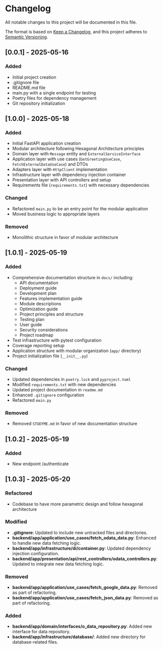 # Changelog
All notable changes to this project will be documented in this file.

The format is based on [Keep a Changelog](https://keepachangelog.com/en/1.0.0/),
and this project adheres to [Semantic Versioning](https://semver.org/spec/v2.0.0.html).

## [0.0.1] - 2025-05-16

### Added
- Initial project creation
- .gitignore file
- README.md file
- main.py with a single endpoint for testing
- Poetry files for dependency management
- Git repository initialization

## [1.0.0] - 2025-05-18

### Added
- Initial FastAPI application creation
- Modular architecture following Hexagonal Architecture principles
- Domain layer with `Message` entity and `ExternalServiceInterface`
- Application layer with use cases (`GetGreetingUseCase`, `FetchExternalDataUseCase`) and DTOs
- Adapters layer with `HttpClient` implementation
- Infrastructure layer with dependency injection container
- Presentation layer with API controllers and setup
- Requirements file (`requirements.txt`) with necessary dependencies

### Changed
- Refactored `main.py` to be an entry point for the modular application
- Moved business logic to appropriate layers

### Removed
- Monolithic structure in favor of modular architecture

## [1.0.1] - 2025-05-19

### Added
- Comprehensive documentation structure in `docs/` including:
  - API documentation
  - Deployment guide
  - Development plan
  - Features implementation guide
  - Module descriptions
  - Optimization guide
  - Project principles and structure
  - Testing plan
  - User guide
  - Security considerations
  - Project roadmap
- Test infrastructure with pytest configuration
- Coverage reporting setup
- Application structure with modular organization (`app/` directory)
- Project initialization file (`__init__.py`)

### Changed
- Updated dependencies in `poetry.lock` and `pyproject.toml`
- Modified `requirements.txt` with new dependencies
- Updated project documentation in `readme.md`
- Enhanced `.gitignore` configuration
- Refactored `main.py`

### Removed
- Removed `STUDYME.md` in favor of new documentation structure

## [1.0.2] - 2025-05-19

### Added
- New endpoint /authenticate

## [1.0.3] - 2025-05-20

### Refactored
- Codebase to have more parametric design and follow hexagonal architecture

### Modified
- **.gitignore**: Updated to include new untracked files and directories.
- **backend/app/application/use_cases/fetch_odata_data.py**: Enhanced to handle new data fetching logic.
- **backend/app/infrastructure/di/container.py**: Updated dependency injection configuration.
- **backend/app/presentation/api/rest_controllers/odata_controllers.py**: Updated to integrate new data fetching logic.

### Removed
- **backend/app/application/use_cases/fetch_google_data.py**: Removed as part of refactoring.
- **backend/app/application/use_cases/fetch_json_data.py**: Removed as part of refactoring.

### Added
- **backend/app/domain/interfaces/o_data_repository.py**: Added new interface for data repository.
- **backend/app/infrastructure/database/**: Added new directory for database-related files.
